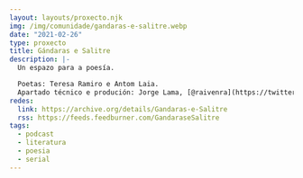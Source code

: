```yaml
---
layout: layouts/proxecto.njk
img: /img/comunidade/gandaras-e-salitre.webp
date: "2021-02-26"
type: proxecto
title: Gándaras e Salitre
description: |-
  Un espazo para a poesía.

  Poetas: Teresa Ramiro e Antom Laia.
  Apartado técnico e produción: Jorge Lama, [@raivenra](https://twitter.com/raivenra)
redes:
  link: https://archive.org/details/Gandaras-e-Salitre
  rss: https://feeds.feedburner.com/GandaraseSalitre
tags:
  - podcast
  - literatura
  - poesia
  - serial
---
```

